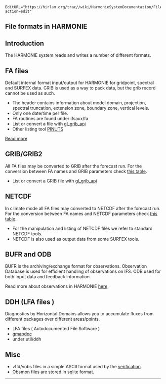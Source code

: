 ```@meta
EditURL="https://hirlam.org/trac//wiki/HarmonieSystemDocumentation/FileFormats?action=edit"
```


## File formats in HARMONIE

## Introduction

 The HARMONIE system reads and writes a number of different formats. 

## FA files

 Default internal format input/output for HARMONIE for gridpoint, spectral and SURFEX data. GRIB is used as a way to pack data, but the grib record cannot be used as such.

 * The header contains information about model domain, projection, spectral truncation, extension zone, boundary zone, vertical levels. 
 * Only one date/time per file.
 * FA routines are found under ifsaux/fa
 * List or convert a file with [gl_grib_api](../HarmonieSystemDocumentation/PostPP/gl_grib_api.md)
 * Other listing tool [PINUTS](http://www.cnrm.meteo.fr/gmapdoc/spip.php?page=recherche&recherche=PINUTS)

 [Read more](http://www.cnrm.meteo.fr/gmapdoc/spip.php?page=recherche&recherche=FA+)


## GRIB/GRIB2

 All FA files may be converted to GRIB after the forecast run. For the conversion between FA names and GRIB parameters check [this table](../HarmonieSystemDocumentation/Forecast/Outputlist/43h2.md).

 * List or convert a GRIB file with [gl_grib_api](../HarmonieSystemDocumentation/PostPP/gl_grib_api.md)

## NETCDF

 In climate mode all FA files may converted to NETCDF after the forecast run. For the conversion between FA names and NETCDF parameters check [this table](https://hirlam.org/trac/browser/Harmonie/util/gl_grib_api/inc/nc_tab.h?rev=release-43h2.beta.3).

 * For the manipulation and listing of NETCDF files we refer to standard NETCDF tools.
 * NETCDF is also used as output data from some SURFEX tools.

## BUFR and ODB

 BUFR is the archiving/exchange format for observations. Observation Database is used for efficient handling of observations on IFS. ODB used for both input data and feedback information.

 Read more about observations in HARMONIE [here](../HarmonieSystemDocumentation/UseofObservation.md).

## DDH (LFA files )

 Diagnostics by Horizontal Domains allows you to accumulate fluxes from different packages over different areas/points. 
 
 * LFA files ( Autodocumented File Software )
 * [gmapdoc](http://www.cnrm.meteo.fr/gmapdoc/spip.php?article44&var_recherche=LFA&var_lang=en)
 * under util/ddh

## Misc
 
 * vfld/vobs files in a simple ASCII format used by the [verification](../HarmonieSystemDocumentation/PostPP/Verification.md).
 * Obsmon files are stored in sqlite format.


----


